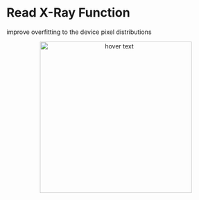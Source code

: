 # Read X-Ray Function
improve overfitting to the device pixel distributions

<p align="center">
  <img src="your_relative_path_here" width="350" title="hover text">
</p>